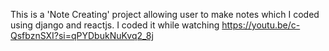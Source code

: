 This is a 'Note Creating' project allowing user to make notes which I coded using django and reactjs. I coded it while watching https://youtu.be/c-QsfbznSXI?si=qPYDbukNuKvq2_8j